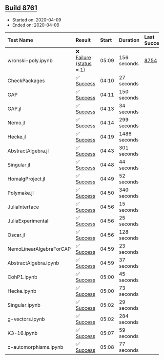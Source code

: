 ## [Build 8761](https://oscarci.mathematik.uni-kl.de/job/oscar/8761/)

* Started on: 2020-04-09
* Ended on: 2020-04-09

| Test Name    | Result | Start | Duration | Last Success | First Failure |
|:-------------|:-------|:------|:---------|:-------------|:--------------|
| wronski-poly.ipynb | ❌ [Failure (status = 1)](https://oscarci.mathematik.uni-kl.de/job/oscar/8761/artifact/logs/build-8761/wronski-poly.ipynb.log) | 05:09 | 156 seconds | [8754](https://oscarci.mathematik.uni-kl.de/job/oscar/8754/) | [8755](https://oscarci.mathematik.uni-kl.de/job/oscar/8755/) |
| CheckPackages | ✅ [Success](https://oscarci.mathematik.uni-kl.de/job/oscar/8761/artifact/logs/build-8761/CheckPackages.log) | 04:10 | 27 seconds |  |  |
| GAP | ✅ [Success](https://oscarci.mathematik.uni-kl.de/job/oscar/8761/artifact/logs/build-8761/GAP.log) | 04:11 | 150 seconds |  |  |
| GAP.jl | ✅ [Success](https://oscarci.mathematik.uni-kl.de/job/oscar/8761/artifact/logs/build-8761/GAP.jl.log) | 04:13 | 34 seconds |  |  |
| Nemo.jl | ✅ [Success](https://oscarci.mathematik.uni-kl.de/job/oscar/8761/artifact/logs/build-8761/Nemo.jl.log) | 04:14 | 299 seconds |  |  |
| Hecke.jl | ✅ [Success](https://oscarci.mathematik.uni-kl.de/job/oscar/8761/artifact/logs/build-8761/Hecke.jl.log) | 04:19 | 1486 seconds |  |  |
| AbstractAlgebra.jl | ✅ [Success](https://oscarci.mathematik.uni-kl.de/job/oscar/8761/artifact/logs/build-8761/AbstractAlgebra.jl.log) | 04:43 | 301 seconds |  |  |
| Singular.jl | ✅ [Success](https://oscarci.mathematik.uni-kl.de/job/oscar/8761/artifact/logs/build-8761/Singular.jl.log) | 04:48 | 44 seconds |  |  |
| HomalgProject.jl | ✅ [Success](https://oscarci.mathematik.uni-kl.de/job/oscar/8761/artifact/logs/build-8761/HomalgProject.jl.log) | 04:49 | 52 seconds |  |  |
| Polymake.jl | ✅ [Success](https://oscarci.mathematik.uni-kl.de/job/oscar/8761/artifact/logs/build-8761/Polymake.jl.log) | 04:50 | 340 seconds |  |  |
| JuliaInterface | ✅ [Success](https://oscarci.mathematik.uni-kl.de/job/oscar/8761/artifact/logs/build-8761/JuliaInterface.log) | 04:56 | 15 seconds |  |  |
| JuliaExperimental | ✅ [Success](https://oscarci.mathematik.uni-kl.de/job/oscar/8761/artifact/logs/build-8761/JuliaExperimental.log) | 04:56 | 25 seconds |  |  |
| Oscar.jl | ✅ [Success](https://oscarci.mathematik.uni-kl.de/job/oscar/8761/artifact/logs/build-8761/Oscar.jl.log) | 04:56 | 128 seconds |  |  |
| NemoLinearAlgebraForCAP | ✅ [Success](https://oscarci.mathematik.uni-kl.de/job/oscar/8761/artifact/logs/build-8761/NemoLinearAlgebraForCAP.log) | 04:59 | 23 seconds |  |  |
| AbstractAlgebra.ipynb | ✅ [Success](https://oscarci.mathematik.uni-kl.de/job/oscar/8761/artifact/logs/build-8761/AbstractAlgebra.ipynb.log) | 04:59 | 37 seconds |  |  |
| CohP1.ipynb | ✅ [Success](https://oscarci.mathematik.uni-kl.de/job/oscar/8761/artifact/logs/build-8761/CohP1.ipynb.log) | 05:00 | 45 seconds |  |  |
| Hecke.ipynb | ✅ [Success](https://oscarci.mathematik.uni-kl.de/job/oscar/8761/artifact/logs/build-8761/Hecke.ipynb.log) | 05:00 | 73 seconds |  |  |
| Singular.ipynb | ✅ [Success](https://oscarci.mathematik.uni-kl.de/job/oscar/8761/artifact/logs/build-8761/Singular.ipynb.log) | 05:02 | 29 seconds |  |  |
| g-vectors.ipynb | ✅ [Success](https://oscarci.mathematik.uni-kl.de/job/oscar/8761/artifact/logs/build-8761/g-vectors.ipynb.log) | 05:02 | 284 seconds |  |  |
| K3-16.ipynb | ✅ [Success](https://oscarci.mathematik.uni-kl.de/job/oscar/8761/artifact/logs/build-8761/K3-16.ipynb.log) | 05:07 | 59 seconds |  |  |
| c-automorphisms.ipynb | ✅ [Success](https://oscarci.mathematik.uni-kl.de/job/oscar/8761/artifact/logs/build-8761/c-automorphisms.ipynb.log) | 05:08 | 77 seconds |  |  |
